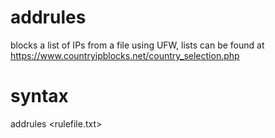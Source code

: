 # addrules
blocks a list of IPs from a file using UFW, lists can be found at https://www.countryipblocks.net/country_selection.php
# syntax
addrules <rulefile.txt>

